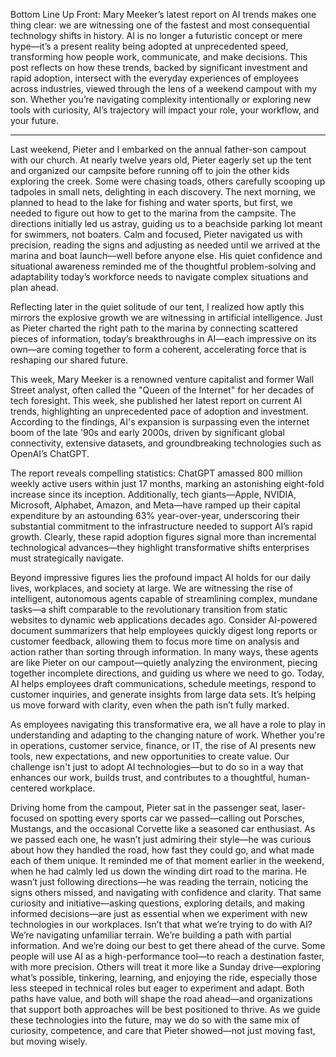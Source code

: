 Bottom Line Up Front: Mary Meeker’s latest report on AI trends makes one thing clear: we are witnessing one of the fastest and most consequential technology shifts in history. AI is no longer a futuristic concept or mere hype—it’s a present reality being adopted at unprecedented speed, transforming how people work, communicate, and make decisions. This post reflects on how these trends, backed by significant investment and rapid adoption, intersect with the everyday experiences of employees across industries, viewed through the lens of a weekend campout with my son. Whether you’re navigating complexity intentionally or exploring new tools with curiosity, AI’s trajectory will impact your role, your workflow, and your future.
 
---
 
Last weekend, Pieter and I embarked on the annual father-son campout with our church. At nearly twelve years old, Pieter eagerly set up the tent and organized our campsite before running off to join the other kids exploring the creek. Some were chasing toads, others carefully scooping up tadpoles in small nets, delighting in each discovery. The next morning, we planned to head to the lake for fishing and water sports, but first, we needed to figure out how to get to the marina from the campsite. The directions initially led us astray, guiding us to a beachside parking lot meant for swimmers, not boaters. Calm and focused, Pieter navigated us with precision, reading the signs and adjusting as needed until we arrived at the marina and boat launch—well before anyone else. His quiet confidence and situational awareness reminded me of the thoughtful problem-solving and adaptability today’s workforce needs to navigate complex situations and plan ahead.
 
Reflecting later in the quiet solitude of our tent, I realized how aptly this mirrors the explosive growth we are witnessing in artificial intelligence. Just as Pieter charted the right path to the marina by connecting scattered pieces of information, today’s breakthroughs in AI—each impressive on its own—are coming together to form a coherent, accelerating force that is reshaping our shared future.
 
This week, Mary Meeker is a renowned venture capitalist and former Wall Street analyst, often called the "Queen of the Internet" for her decades of tech foresight. This week, she published her latest report on current AI trends, highlighting an unprecedented pace of adoption and investment. According to the findings, AI's expansion is surpassing even the internet boom of the late '90s and early 2000s, driven by significant global connectivity, extensive datasets, and groundbreaking technologies such as OpenAI’s ChatGPT.
 
The report reveals compelling statistics: ChatGPT amassed 800 million weekly active users within just 17 months, marking an astonishing eight-fold increase since its inception. Additionally, tech giants—Apple, NVIDIA, Microsoft, Alphabet, Amazon, and Meta—have ramped up their capital expenditure by an astounding 63% year-over-year, underscoring their substantial commitment to the infrastructure needed to support AI’s rapid growth. Clearly, these rapid adoption figures signal more than incremental technological advances—they highlight transformative shifts enterprises must strategically navigate.
 
Beyond impressive figures lies the profound impact AI holds for our daily lives, workplaces, and society at large. We are witnessing the rise of intelligent, autonomous agents capable of streamlining complex, mundane tasks—a shift comparable to the revolutionary transition from static websites to dynamic web applications decades ago. Consider AI-powered document summarizers that help employees quickly digest long reports or customer feedback, allowing them to focus more time on analysis and action rather than sorting through information. In many ways, these agents are like Pieter on our campout—quietly analyzing the environment, piecing together incomplete directions, and guiding us where we need to go. Today, AI helps employees draft communications, schedule meetings, respond to customer inquiries, and generate insights from large data sets. It’s helping us move forward with clarity, even when the path isn’t fully marked.
 
As employees navigating this transformative era, we all have a role to play in understanding and adapting to the changing nature of work. Whether you're in operations, customer service, finance, or IT, the rise of AI presents new tools, new expectations, and new opportunities to create value. Our challenge isn't just to adopt AI technologies—but to do so in a way that enhances our work, builds trust, and contributes to a thoughtful, human-centered workplace.
 
Driving home from the campout, Pieter sat in the passenger seat, laser-focused on spotting every sports car we passed—calling out Porsches, Mustangs, and the occasional Corvette like a seasoned car enthusiast. As we passed each one, he wasn’t just admiring their style—he was curious about how they handled the road, how fast they could go, and what made each of them unique. It reminded me of that moment earlier in the weekend, when he had calmly led us down the winding dirt road to the marina. He wasn’t just following directions—he was reading the terrain, noticing the signs others missed, and navigating with confidence and clarity. That same curiosity and initiative—asking questions, exploring details, and making informed decisions—are just as essential when we experiment with new technologies in our workplaces. Isn’t that what we’re trying to do with AI? We’re navigating unfamiliar terrain. We’re building a path with partial information. And we’re doing our best to get there ahead of the curve. Some people will use AI as a high-performance tool—to reach a destination faster, with more precision. Others will treat it more like a Sunday drive—exploring what’s possible, tinkering, learning, and enjoying the ride, especially those less steeped in technical roles but eager to experiment and adapt. Both paths have value, and both will shape the road ahead—and organizations that support both approaches will be best positioned to thrive. As we guide these technologies into the future, may we do so with the same mix of curiosity, competence, and care that Pieter showed—not just moving fast, but moving wisely.